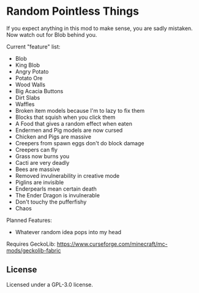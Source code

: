 # Random Pointless Things

If you expect anything in this mod to make sense, you are sadly mistaken. Now watch out for Blob behind you.

Current "feature" list:
  - Blob
  - King Blob
  - Angry Potato
  - Potato Ore
  - Wood Walls
  - Big Acacia Buttons
  - Dirt Slabs
  - Waffles
  - Broken item models because I'm to lazy to fix them
  - Blocks that squish when you click them
  - A Food that gives a random effect when eaten
  - Endermen and Pig models are now cursed
  - Chicken and Pigs are massive
  - Creepers from spawn eggs don't do block damage
  - Creepers can fly
  - Grass now burns you
  - Cacti are very deadly
  - Bees are massive
  - Removed invulnerability in creative mode
  - Piglins are invisible
  - Enderpearls mean certain death
  - The Ender Dragon is invulnerable
  - Don't touchy the pufferfishy  
  - Chaos

Planned Features:
- Whatever random idea pops into my head

Requires GeckoLib: https://www.curseforge.com/minecraft/mc-mods/geckolib-fabric

## License

Licensed under a GPL-3.0 license.
